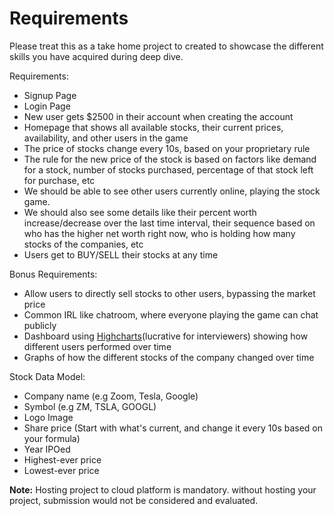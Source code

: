 # Requirements

Please treat this as a take home project to created to showcase the different skills you have acquired during deep dive.

Requirements:

- Signup Page
- Login Page
- New user gets \$2500 in their account when creating the account
- Homepage that shows all available stocks, their current prices, availability, and other users in the game
- The price of stocks change every 10s, based on your proprietary rule
- The rule for the new price of the stock is based on factors like demand for a stock, number of stocks purchased, percentage of that stock left for purchase, etc
- We should be able to see other users currently online, playing the stock game.
- We should also see some details like their percent worth increase/decrease over the last time interval, their sequence based on who has the higher net worth right now, who is holding how many stocks of the companies, etc
- Users get to BUY/SELL their stocks at any time

Bonus Requirements:

- Allow users to directly sell stocks to other users, bypassing the market price
- Common IRL like chatroom, where everyone playing the game can chat publicly
- Dashboard using [Highcharts](https://www.highcharts.com/)(lucrative for interviewers) showing how different users performed over time
- Graphs of how the different stocks of the company changed over time

Stock Data Model:

- Company name (e.g Zoom, Tesla, Google)
- Symbol (e.g ZM, TSLA, GOOGL)
- Logo Image
- Share price (Start with what's current, and change it every 10s based on your formula)
- Year IPOed
- Highest-ever price
- Lowest-ever price

**Note:** Hosting project to cloud platform is mandatory. without hosting your project, submission would not be considered and evaluated.
